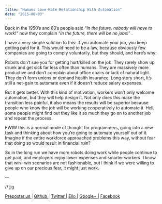 ```yaml
---
title: "Humans Love-Hate Relationship With Automation"
date: "2015-08-03"
---
```


<div class="content">
<p>Back in the 1950’s and 60’s people said <em>“In the future, nobody will have to
work!”</em> now they complain <em>“In the future, there will be no jobs!”</em> .</p>
<p>I have a very simple solution to this: If you automate your job, you keep
getting paid for it. This would need to be a law, because obviously few
companies are going to comply voluntarily, but they should, and here’s why:</p>
<p>Robots don’t sue you for getting hurt/killed on the job. They rarely show up
drunk and get sick far less often than humans. They are massively more
productive and don’t complain about office chairs or lack of natural light.
They don’t form unions or demand health insurance. Long story short, it’s
still a net-gain to automate even if it doesn’t reduce salary expenses.</p>
<p>But it gets better. With this kind of motivation, workers won’t only welcome
automation, but they will help design it. Not only does this make the
transition less painful, it also means the results will be superior because
people who know the job will be working cooperatively to automate it. Hell,
some people might find out they like it so much they go on to another job and
repeat the process.</p>
<p>FWIW this is a normal mode of thought for programmers, going into a new task
and thinking about how you’re going to automate yourself out of it. Imagine if
the entire workforce approached problems this way, without fear that doing so
would result in financial ruin?</p>
<p>So in the long run we have more robots doing work while people continue to get
paid, and employers enjoy lower expenses and smarter workers. I know that win-
win scenarios are not fashionable, but I think if we were willing to give up
on our precious fear, it might just work.</p>
<p>--</p>
<p>// jjg</p>
<p><a href="http://jjg.preposter.us/" target="_blank"> Preposter.us </a> | <a href="https://github.com/jjg" target="_blank"> Github
</a> | <a href="https://twitter.com/jasonbot2000" target="_blank"> Twitter </a> | <a href="https://ello.co/jasonbot" target="_blank">
Ello </a> | <a href="https://plus.google.com/u/0/+JasonGullickson/posts" target="_blank"> Google+
</a> | <a href="https://www.facebook.com/jasonjgullickson" target="_blank"> Facebook
</a></p>
</div>
